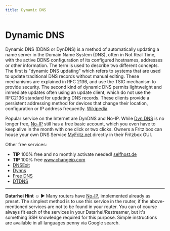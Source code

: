 ```yaml
---
title: Dynamic DNS
---
```

# Dynamic DNS
Dynamic DNS (DDNS or DynDNS) is a method of automatically updating a name server in the Domain Name System (DNS), often in Not Real Time, with the active DDNS configuration of its configured hostnames, addresses or other information.
The term is used to describe two different concepts. The first is "dynamic DNS updating" which refers to systems that are used to update traditional DNS records without manual editing. These mechanisms are explained in RFC 2136, and use the TSIG mechanism to provide security. The second kind of dynamic DNS permits lightweight and immediate updates often using an update client, which do not use the RFC2136 standard for updating DNS records. These clients provide a persistent addressing method for devices that change their location, configuration or IP address frequently. <a href="https://en.wikipedia.org/wiki/Dynamic_DNS" target="_blank">Wikipedia</a>  

Popular service on the Internet are DynDNS and No-IP. While <a href="http://DynDNS.com" target="_blank">Dyn DNS</a> is no longer free, <a href="https://www.noip.com/" target="_blank">No-IP</a> still has a free basic account, which you even have to keep alive in the month with one click or two clicks. Owners a Fritz box can house your own DNS Service <a href="https://www.myfritz.net/" target="_blank">MyFritz.net</a> directly in their Fritzbox GUI.  

Other free services:  
- **TIP** 100% free and no monthly activate needed! <a href="https://secure.selfhost.de/cgi-bin/selfhost?p=cms&article=free&CGISESSID=880a879a82cdaf3fa39eb3fe506a5773" target="_blank">selfhost.de</a>  
- **TIP** 100% free <a href="http://www.www.changeip.com" target="_blank">www.changeip.com</a>  
- <a href="https://www.dnsexit.com/Direct.sv?cmd=dynDns" target="_blank">DNSExit</a>     
- <a href="http://www.dyns.cx/services/#free1" target="_blank">Dynns</a>  
- <a href="https://freedns.afraid.org/" target="_blank">Free DNS</a>  
- <a href="https://www.dtdns.com/ <" target="_blank">DTDNS</a>   

---
**Datarhei Hint** ☺ ► Many routers have <a href="https://www.noip.com/" target="_blank">No-IP</a>, implemented already as preset. The simplest method is to use this service in the router, if the above-mentioned services are not to be found in your router. You can of course always fit each of the services in your Datarhei/Restreamer, but it's something SSH knowledge required for this purpose. Simple instructions are available in all languages penny via Google search.